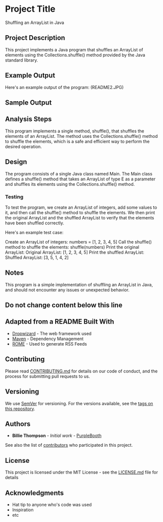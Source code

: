 # Project Title
Shuffling an ArrayList in Java

## Project Description
This project implements a Java program that shuffles an ArrayList of elements using the Collections.shuffle() method provided by the Java standard library.

## Example Output
Here's an example output of the program:
(README2.JPG)

## Sample Output

## Analysis Steps
This program implements a single method, shuffle(), that shuffles the elements of an ArrayList. The method uses the Collections.shuffle() method to shuffle the elements, which is a safe and efficient way to perform the desired operation.

## Design
The program consists of a single Java class named Main. The Main class defines a shuffle() method that takes an ArrayList of type E as a parameter and shuffles its elements using the Collections.shuffle() method.

### Testing
To test the program, we create an ArrayList of integers, add some values to it, and then call the shuffle() method to shuffle the elements. We then print the original ArrayList and the shuffled ArrayList to verify that the elements have been shuffled correctly.

Here's an example test case:

Create an ArrayList of integers: numbers = [1, 2, 3, 4, 5]
Call the shuffle() method to shuffle the elements: shuffle(numbers)
Print the original ArrayList: Original ArrayList: [1, 2, 3, 4, 5]
Print the shuffled ArrayList: Shuffled ArrayList: [3, 5, 1, 4, 2]
## Notes
This program is a simple implementation of shuffling an ArrayList in Java, and should not encounter any issues or unexpected behavior.

## Do not change content below this line
## Adapted from a README Built With

* [Dropwizard](http://www.dropwizard.io/1.0.2/docs/) - The web framework used
* [Maven](https://maven.apache.org/) - Dependency Management
* [ROME](https://rometools.github.io/rome/) - Used to generate RSS Feeds

## Contributing

Please read [CONTRIBUTING.md](https://gist.github.com/PurpleBooth/b24679402957c63ec426) for details on our code of conduct, and the process for submitting pull requests to us.

## Versioning

We use [SemVer](http://semver.org/) for versioning. For the versions available, see the [tags on this repository](https://github.com/your/project/tags). 

## Authors

* **Billie Thompson** - *Initial work* - [PurpleBooth](https://github.com/PurpleBooth)

See also the list of [contributors](https://github.com/your/project/contributors) who participated in this project.

## License

This project is licensed under the MIT License - see the [LICENSE.md](LICENSE.md) file for details

## Acknowledgments

* Hat tip to anyone who's code was used
* Inspiration
* etc
